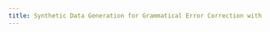 ```yaml
---
title: Synthetic Data Generation for Grammatical Error Correction with Tagged Corruption Models.
---
```

